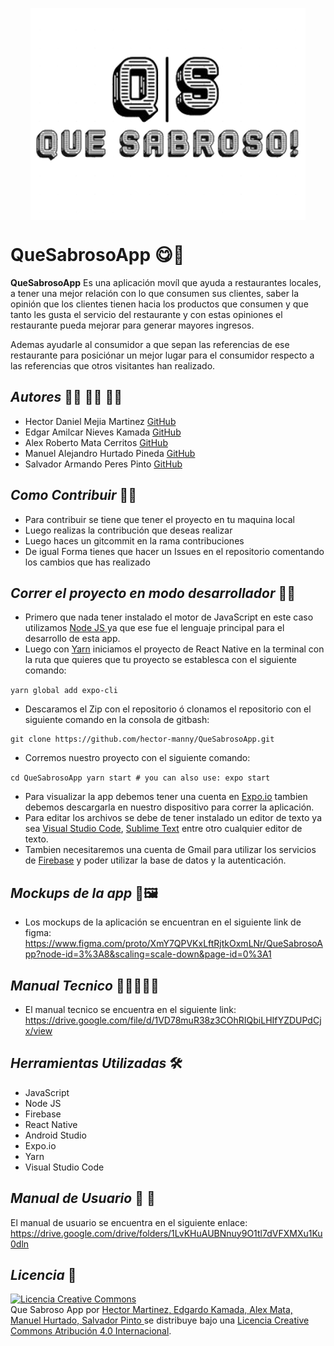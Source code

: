 <p align="center">
<img align="center" src="https://github.com/hector-manny/QueSabrosoApp/blob/master/assets/img/Logo-Definitivo.png?raw=true" />
</p>

# QueSabrosoApp 😋🍴

**QueSabrosoApp** Es una aplicación movíl que ayuda a restaurantes locales, a tener una mejor relación con lo que consumen sus clientes, saber la opinión que los clientes tienen 
hacia los productos que consumen y que tanto les gusta el servicio del restaurante y con estas opiniones el restaurante pueda mejorar para generar mayores ingresos.

Ademas ayudarle al consumidor a que sepan las referencias de ese restaurante para posiciónar un mejor lugar para el consumidor respecto a las referencias que otros visitantes han realizado.

## *Autores* 👨‍💻 👨‍💻 👨‍💻

* Hector Daniel Mejia Martinez <a href="https://github.com/hector-manny">GitHub</a>
* Edgar Amilcar Nieves Kamada  <a href="https://github.com/enk19">GitHub</a>
* Alex Roberto Mata Cerritos  <a href="https://github.com/AlexMta7">GitHub</a>
* Manuel Alejandro Hurtado Pineda <a href="https://github.com/Manu2411">GitHub</a>
* Salvador Armando Peres Pinto <a href="https://github.com/SalvadorPerz">GitHub</a>


## *Como Contribuir* 🚀🔧

* Para contribuir se tiene que tener el proyecto en tu maquina local
* Luego realizas la contribución que deseas realizar 
* Luego haces un gitcommit en la rama contribuciones
* De igual Forma tienes que hacer un Issues en el repositorio comentando los cambios que has realizado

## *Correr el proyecto en modo desarrollador* 👨‍💻
* Primero que nada tener instalado el motor de JavaScript en este caso utilizamos <a href="https://nodejs.org/en/">Node JS </a> ya que ese fue el lenguaje principal para el desarrollo de esta app.
* Luego con <a href="https://yarnpkg.com/">Yarn</a> iniciamos el proyecto de <a herf="https://reactnative.dev/">React Native</a> en la terminal con la ruta que quieres que tu proyecto se establesca con el siguiente comando:

```yarn global add expo-cli```
 
 * Descaramos el Zip con el repositorio ó clonamos el repositorio con el siguiente comando en la consola de gitbash:
 
 ```
 git clone https://github.com/hector-manny/QueSabrosoApp.git
 ```
 
 * Corremos nuestro proyecto con el siguiente comando:
 
 ```cd QueSabrosoApp yarn start # you can also use: expo start ```
 
 * Para visualizar la app debemos tener una cuenta en <a href="https://expo.io/">Expo.io</a> tambien debemos descargarla en nuestro dispositivo para correr la aplicación.
 * Para editar los archivos se debe de tener instalado un editor de texto ya sea <a href="https://code.visualstudio.com/">Visual Studio Code</a>,                                   <a href="https://www.sublimetext.com/">Sublime Text</a> entre otro cualquier editor de texto.
 * Tambien necesitaremos una cuenta de Gmail para utilizar los servicios de <a href="https://firebase.google.com/">Firebase</a> y poder utilizar la base de datos y la autenticación.

## *Mockups de la app* 🎨🖼️

* Los mockups de la aplicación se encuentran en el siguiente link de figma: https://www.figma.com/proto/XmY7QPVKxLftRjtkOxmLNr/QueSabrosoApp?node-id=3%3A8&scaling=scale-down&page-id=0%3A1

## *Manual Tecnico* 📖👨‍💻👩‍💻

* El manual tecnico se encuentra en el siguiente link: https://drive.google.com/file/d/1VD78muR38z3COhRIQbiLHIfYZDUPdCjx/view

## *Herramientas Utilizadas* 🛠️

* JavaScript
* Node JS
* Firebase
* React Native
* Android Studio
* Expo.io
* Yarn
* Visual Studio Code


## *Manual de Usuario* 📖 🧑

El manual de usuario se encuentra en el siguiente enlace:  https://drive.google.com/drive/folders/1LvKHuAUBNnuy9O1tl7dVFXMXu1Ku0dln

## *Licencia* 📜

<a rel="license" href="http://creativecommons.org/licenses/by/4.0/"><img alt="Licencia Creative Commons" style="border-width:0" src="https://i.creativecommons.org/l/by/4.0/88x31.png" /></a><br /><span xmlns:dct="http://purl.org/dc/terms/" property="dct:title">Que Sabroso App</span> por <a xmlns:cc="http://creativecommons.org/ns#" href="https://github.com/hector-manny/QueSabrosoApp" property="cc:attributionName" rel="cc:attributionURL">Hector Martinez, Edgardo Kamada, Alex Mata, Manuel Hurtado, Salvador Pinto </a> se distribuye bajo una <a rel="license" href="http://creativecommons.org/licenses/by/4.0/">Licencia Creative Commons Atribución 4.0 Internacional</a>.
